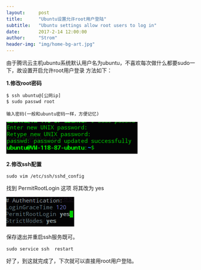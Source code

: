 ```yaml
---
layout:     post
title:      "Ubuntu设置允许root用户登陆"
subtitle:   "Ubuntu settings allow root users to log in"
date:       2017-2-14 12:00:00
author:     "Strom"
header-img: "img/home-bg-art.jpg"
---
```

由于腾讯云主机ubuntu系统默认用户名为ubuntu，不喜欢每次做什么都要sudo一下，故设置开启允许root用户登录
方法如下：

<b>1.修改root密码</b>
```
$ ssh ubuntu@[公网ip]
$ sudo passwd root

输入密码(一般和ubuntu密码一样，方便记忆)

```
![root](../img/rootpasswd.png)

<b>2.修改ssh配置</b>

```
sudo vim /etc/ssh/sshd_config

```
找到  PermitRootLogin 这项 将其改为 yes

![ssh](../img/ssh.png)

保存退出并重启ssh服务既可。

```
sudo service ssh  restart

```

好了，到这就完成了，下次就可以直接用root用户登陆。
